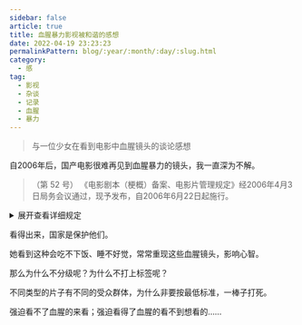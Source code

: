 ```yaml
---
sidebar: false
article: true   
title: 血腥暴力影视被和谐的感想        
date: 2022-04-19 23:23:23    
permalinkPattern: blog/:year/:month/:day/:slug.html  
category: 
  - 感     
tag: 
  - 影视 
  - 杂谈 
  - 记录 
  - 血腥 
  - 暴力
---
```


> 与一位少女在看到电影中血腥镜头的谈论感想

自2006年后，国产电影很难再见到血腥暴力的镜头，我一直深为不解。

> （第 52 号） 《电影剧本（梗概）备案、电影片管理规定》经2006年4月3日局务会议通过，现予发布，自2006年6月22日起施行。

<details>
<summary>展开查看详细规定</summary>
<h3>总则</h3>
第一条<br>
为规范和改进电影剧本（梗概）备案和电影片管理制度，提高电影质量，繁荣电影创作，满足广大群众的精神文化需求，推进电影业健康发展，根据《电影管理条例》，制定本规定。<br>
第二条<br>
国家实行电影剧本（梗概）备案和电影片审查制度。未经备案的电影剧本（梗概）不得拍摄，未经审查通过的电影片不得发行、放映、进口、出口。<br>
第三条<br>
本规定适用于在中华人民共和国境内公映的各类故事片、纪录片、科教片、动画片、专题片（含以上各类型的中外合拍片）等的电影剧本（梗概）备案、电影片审查和进口片审查。<br>
第四条<br>
国家广播电影电视总局（以下简称广电总局）负责电影剧本（梗概）备案和电影片审查的管理工作。<br>
广电总局电影审查委员会和电影复审委员会负责电影片的审查。<br>
省级广播影视行政部门（以下简称省级广电部门），经申请可以受广电总局委托，成立电影审查机构，负责本行政区域内持有《摄制电影许可证》的制片单位摄制的部分电影片的审查工作（以下简称属地审查）。<br>
<h3>剧本备案</h3>
第五条<br>
持有《摄制电影许可证》的电影制片单位和在地市级以上工商部门注册登记的各类影视文化单位（以下简称影视文化单位）摄制电影片，应在拍摄前将电影剧本（梗概）送广电总局或相应的实行属地审查的省级广电部门备案。<br>
联合摄制电影片的，应当由其中的一个单位提前办理备案手续。<br>
第六条<br>
办理电影剧本（梗概）备案手续，应当提供下列材料：<br>
（一）拟拍摄影片的备案报告；<br>
（二）不少于一千字的电影剧情梗概一份。凡影片主要人物和情节涉及外交、民族、宗教、军事、公安、司法、历史名人和文化名人等方面内容的（以下简称特殊题材影片），需提供电影文学剧本一式三份，并要征求省级或中央、国家机关相关主管部门的意见；<br>
（三）电影剧本（梗概）版权的协议（授权）书；<br>
（四）影视文化单位申请领取《摄制电影片许可证（单片）》，需向广电总局提供本单位营业执照副本及填报《摄制电影片许可证（单片）》申请书。<br>
第七条<br>
电影剧本（梗概）备案的程序：<br>
（一）制片单位向广电总局或实行属地审查的省级广电部门提出备案；<br>
（二）广电总局或实行属地审查的省级广电部门按照《行政许可法》规定的期限，发给《电影剧本（梗概）备案回执单》（式样附后）。<br>
如在二十个工作日内没有提出意见的，制片单位可按备案的电影剧本（梗概）进行拍摄；<br>
如对备案的电影剧本（梗概）有修改意见或不同意拍摄的，应在二十个工作日内书面通知制片单位；<br>
如电影剧本需另请相关主管部门和专家评审的，需延长二十个工作日，并书面告知制片单位。<br>
第八条<br>
实行属地审查的省级广电部门，应将电影剧本（梗概）备案情况抄报广电总局；广电总局将定期在相关媒体公布电影剧本（梗概）备案情况。<br>
第九条<br>
拍摄重大革命和重大历史题材影片，需报送剧本立项审查，按照广电总局关于重大革命和重大历史题材电影剧本立项及完成片的管理规定办理。<br>
第十条<br>
拍摄重大文献纪录影片，需报送剧本立项审查，按照广电总局关于重大文献纪录影片的管理规定办理。<br>
第十一条<br>
中外合作摄制影片，需报送剧本立项审查，按照广电总局关于中外合作摄制电影片的管理规定办理。<br>
<h3>影片审查</h3>
第十二条<br>
国家提倡创作思想性、艺术性、观赏性统一，贴近实际、贴近生活、贴近群众，有利于保护未成年人健康成长的优秀电影。大力发展先进文化，支持健康有益文化，努力改造落后文化，坚决抵制腐朽文化。<br>
第十三条<br>
电影片禁止载有下列内容：<br>
（一）违反宪法确定的基本原则的；<br>
（二）危害国家统一、主权和领土完整的；<br>
（三）泄露国家秘密，危害国家安全，损害国家荣誉和利益的；<br>
（四）煽动民族仇恨、民族歧视，破坏民族团结，侵害民族风俗、习惯的；<br>
（五）违背国家宗教政策，宣扬邪教、迷信的；<br>
（六）扰乱社会秩序，破坏社会稳定的；<br>
（七）宣扬淫秽、赌博、暴力、教唆犯罪的；<br>
（八）侮辱或者诽谤他人，侵害他人合法权益的；<br>
（九）危害社会公德，诋毁民族优秀文化的；<br>
（十）有国家法律、法规禁止的其他内容的。<br>
第十四条<br>
电影片有下列情形，应删剪修改：<br>
（一）曲解中华文明和中国历史，严重违背历史史实；曲解他国历史，不尊重他国文明和风俗习惯；贬损革命领袖、英雄人物、重要历史人物形象；篡改中外名著及名著中重要人物形象的；<br>
（二）恶意贬损人民军队、武装警察、公安和司法形象的；<br>
（三）夹杂淫秽色情和庸俗低级内容，展现淫乱、强奸、卖淫、嫖娼、性行为、性变态等情节及男女性器官等其他隐秘部位；夹杂肮脏低俗的台词、歌曲、背景音乐及声音效果等；<br>
（四）夹杂凶杀、暴力、恐怖内容，颠倒真假、善恶、美丑的价值取向，混淆正义与非正义的基本性质；刻意表现违法犯罪嚣张气焰，具体展示犯罪行为细节，暴露特殊侦查手段；有强烈刺激性的凶杀、血腥、暴力、吸毒、赌博等情节；有虐待俘虏、刑讯逼供罪犯或犯罪嫌疑人等情节；有过度惊吓恐怖的画面、台词、背景音乐及声音效果；<br>
（五）宣扬消极、颓废的人生观、世界观和价值观，刻意渲染、夸大民族愚昧落后或社会阴暗面的；<br>
（六）鼓吹宗教极端主义，挑起各宗教、教派之间，信教与不信教群众之间的矛盾和冲突，伤害群众感情的；<br>
（七）宣扬破坏生态环境，虐待动物，捕杀、食用国家保护类动物的；<br>
（八）过分表现酗酒、吸烟及其他陋习的；<br>
（九）违背相关法律、法规精神的。<br>
第十五条<br>
电影片的署名、字幕等语言文字，应按《中华人民共和国著作权法》、《中华人民共和国国家通用语言文字法》等有关规定执行。<br>
第十六条<br>
电影片技术质量按照国家有关电影技术标准审查。<br>
第十七条<br>
摄制完成的电影片应当报相应的电影审查机构审查。送审电影片应当提供下列材料：<br>
（一）混录双片<br>
1.混录双片一套（如用贝塔录像带代替混录双片送审，需另报广电总局批准），数字电影送高清数字节目带一套；<br>
2.国产电影片送审报告单一式四份；<br>
3.影片主创人员名单；<br>
4.影片英文译名报告（一般提前申报）；<br>
5.原著改编意见书；<br>
6.联合摄制合同书；<br>
7.完成台本一套；<br>
8.《电影剧本（梗概）备案回执单》。<br>
（二）标准拷贝<br>
1.标准拷贝两套（广电总局和中国电影资料馆各一套）；<br>
2.影片1/2录像带三套（中外合拍片四套）、贝塔录像带、贝塔宣传带、终混八轨带各一套；<br>
3.送审标准拷贝技术鉴定书；<br>
4.被定为民族语译制影片的音乐效果素材；<br>
5.完成台本三套（民族语译制影片为四套）；<br>
6.相关剧照。<br>
数字电影的技术审查标准及需提交的材料，按照广电总局有关规定执行。<br>
第十八条<br>
电影片的审查程序：<br>
（一）制片单位应向广电总局电影审查委员会提出审查申请；<br>
（二）广电总局电影审查委员会自收到混录双片及相关材料之日起二十个工作日内作出审查决定。审查合格的，发给《影片审查决定书》和《电影片公映许可证》片头。审查不合格或需要修改的，应在《影片审查决定书》中作出说明，并通知制片单位；<br>
（三）广电总局电影审查委员会自收到标准拷贝（数字节目带）及相关材料之日起十个工作日内作出审查决定。审查合格的，发给《电影片公映许可证》；审查不合格或需要修改的，应通知制片单位；<br>
（四）影片审查不合格需经修改后再次送审的，审查期限重新计算；<br>
（五）制片单位对电影片审查决定不服的，可以自收到《影片审查决定书》之日起三十个工作日内向广电总局电影复审委员会提出复审申请。广电总局电影复审委员会应在二十个工作日内作出复审决定。复审合格的，发给《电影片公映许可证》；不合格的，书面通知制片单位；<br>
（六）实行属地审查的省级广电部门，应依照本规定进行电影片审查，审查合格的，颁发《影片审查决定书》和《送审标准拷贝技术鉴定书》；审查不合格或需要修改的，按本规定第十八条（二）、（三）、（四）款项中相关规定办理。<br>
制片单位持《影片审查决定书》、《送审标准拷贝技术鉴定书》及本规定第十七条规定的相关材料，到广电总局领取《电影片公映许可证》。<br>
第十九条<br>
实行属地审查的省级广电部门认为必要时，可以将送审影片提交广电总局电影审查委员会审查。<br>
制片单位对省级广电部门的审查决定有异议的，可以向广电总局电影审查委员会申请重审。<br>
第二十条<br>
联合摄制的电影片，由办理备案手续的制片单位按照本规定送相应的电影审查机构审查。<br>
第二十一条<br>
重大革命和重大历史题材影片、重大文献纪录影片、特殊题材影片、中外合作摄制影片，由省级广电部门初审同意后，报广电总局电影审查机构审查。<br>
第二十二条<br>
中央和国家机关所属的电影制片单位和所有持有《摄制电影片许可证（单片）》的单位摄制的影片，直接报广电总局电影审查委员会审查。<br>
第二十三条<br>
进口电影片的审查，按照《电影管理条例》第四章关于电影进口和本规定第三章关于电影片审查的相关条款办理。<br>
<h3>附则</h3>
第二十四条<br>
对违反本规定的行为，依据《电影管理条例》和其他有关法律、法规进行处理。<br>
第二十五条<br>
本规定自2006年6月22日起施行。1997年1月16日广播电影电视部发布的《电影审查规定》（广播电影电视部令第22号）、2004年7月6日广电总局发布的《电影剧本（梗概）立项、电影片审查暂行规定》（广电总局令第30号）同时废止。<br>
</details>

看得出来，国家是保护他们。

她看到这种会吃不下饭、睡不好觉，常常重现这些血腥镜头，影响心智。

那么为什么不分级呢？为什么不打上标签呢？

不同类型的片子有不同的受众群体，为什么非要按最低标准，一棒子打死。

强迫看不了血腥的来看；强迫看得了血腥的看不到想看的……